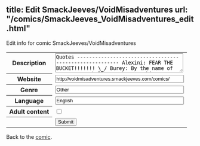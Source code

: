 title: Edit SmackJeeves/VoidMisadventures
url: "/comics/SmackJeeves_VoidMisadventures_edit.html"
---
Edit info for comic SmackJeeves/VoidMisadventures

<form name="comic" action="http://gaepostmail.appspot.com/comic/" method="post">
<table class="comicinfo">
<tr>
<th>Description</th><td><textarea name="description" cols="40" rows="3">Quotes ------------------------------------------------------- Alexini: FEAR THE BUCKET!!!!!!! \_/ Burey: By the name of Daucaus, I shall EAT those cookies! Carbon: I'M THE ALMIGHTY (and uber smexy) EATIRALATOR! I am the scroll Dry: Death by MONKEYS! Firekitty: Meow. *coughs up burning hairball onto something flammable* Gigi: You've gotta tell me when you turn on the mic, ok? Wait, it's already on?! HOW COUL- Jason: cavestorycavestorycavestorycavestorycavestorycaoeocirvgiarbvrsvoefssr Lucas: gotta speed keed Spark: Hi, guys, I'm back, did I miss anyth-- OH MY GOD WHAT DID YOU DO Tater: Unfunny umbrella.</textarea></td>
</tr>
<tr>
<th>Website</th><td><input type="text" name="url" value="http://voidmisadventures.smackjeeves.com/comics/" size="40"/></td>
</tr>
<tr>
<th>Genre</th><td><input type="text" name="genre" value="Other" size="40"/></td>
</tr>
<tr>
<th>Language</th><td><input type="text" name="language" value="English" size="40"/></td>
</tr>
<tr>
<th>Adult content</th><td><input type="checkbox" name="adult" value="adult" /></td>
</tr>
<tr>
<th></th><td>
<input type="hidden" name="comic" value="SmackJeeves_VoidMisadventures" />
<input type="submit" name="submit" value="Submit" />
</td>
</tr>
</table>
</form>

Back to the [comic](SmackJeeves_VoidMisadventures.html).
